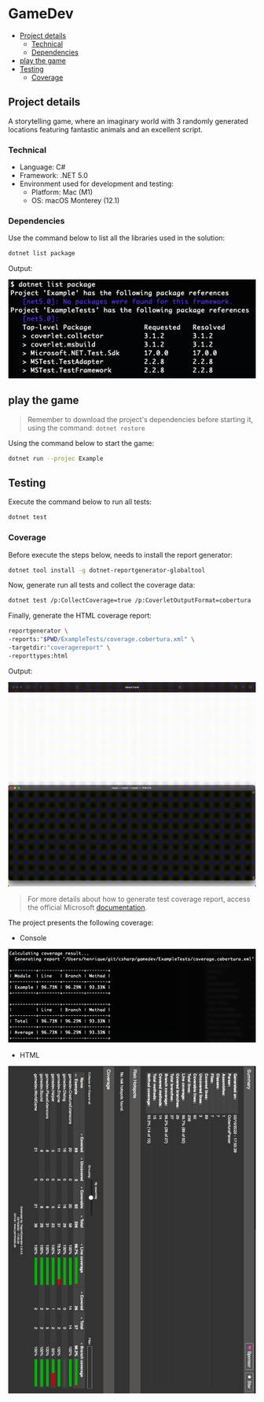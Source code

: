 # GameDev

- [Project details](#project-details)
  - [Technical](#technical)
  - [Dependencies](#dependencies)
- [play the game](#play-the-game)
- [Testing](#testing)
  - [Coverage](#coverage)

## Project details

A storytelling game, where an imaginary world with 3 randomly generated locations featuring fantastic animals and an excellent script.

### Technical

- Language: C#
- Framework: .NET 5.0
- Environment used for development and testing:
  - Platform: Mac (M1)
  - OS: macOS Monterey (12.1)

### Dependencies

Use the command below to list all the libraries used in the solution:

```sh
dotnet list package
```

Output:

![command used to list all packages](doc/img/dotnet-list-packages.png)

## play the game

> Remember to download the project's dependencies before starting it, using the command: `dotnet restore` 

Using the command below to start the game:

```sh
dotnet run --projec Example                                       
```

## Testing

Execute the command below to run all tests:

```sh
dotnet test
```

### Coverage

Before execute the steps below, needs to install the report generator:

```sh
dotnet tool install -g dotnet-reportgenerator-globaltool
```

Now, generate run all tests and collect the coverage data:
 
```sh
dotnet test /p:CollectCoverage=true /p:CoverletOutputFormat=cobertura
```

Finally, generate the HTML coverage report:

```sh
reportgenerator \
-reports:"$PWD/ExampleTests/coverage.cobertura.xml" \
-targetdir:"coveragereport" \
-reporttypes:html
```

Output:

![commands used to generate the coverage report](doc/img/dotnet-test-coverage.gif)

> For more details about how to generate test coverage report, access the official Microsoft [documentation](https://docs.microsoft.com/en-us/dotnet/core/testing/unit-testing-code-coverage?tabs=linux).

The project presents the following coverage:

- Console

![console display the coverage report](doc/img/coverage-console.png)

- HTML

![page display the coverage report](doc/img/coverage-html.png)